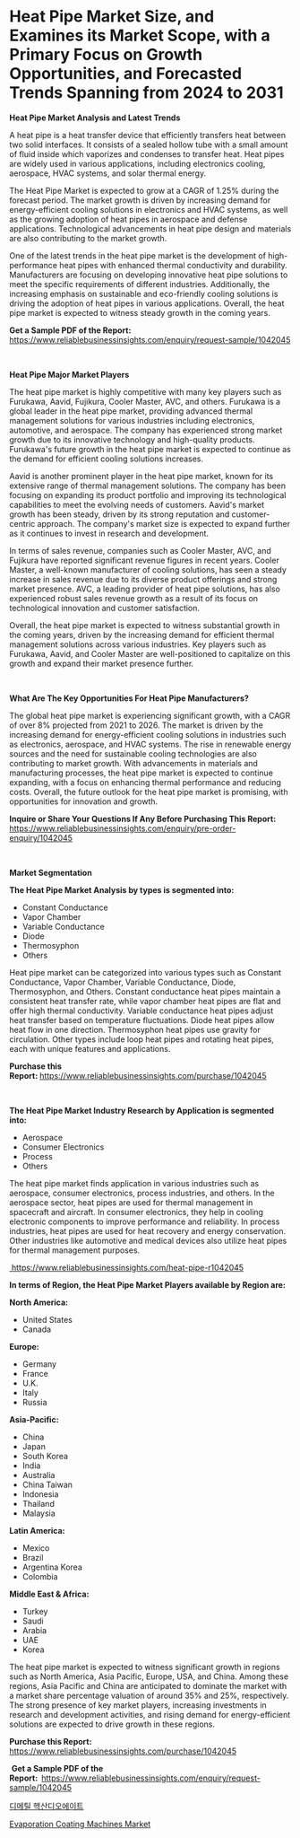 <p><h1>Heat Pipe Market Size, and Examines its Market Scope, with a Primary Focus on Growth Opportunities, and Forecasted Trends Spanning from 2024 to 2031</h1></p><p><strong>Heat Pipe Market Analysis and Latest Trends</strong></p>
<p><p>A heat pipe is a heat transfer device that efficiently transfers heat between two solid interfaces. It consists of a sealed hollow tube with a small amount of fluid inside which vaporizes and condenses to transfer heat. Heat pipes are widely used in various applications, including electronics cooling, aerospace, HVAC systems, and solar thermal energy.</p><p>The Heat Pipe Market is expected to grow at a CAGR of 1.25% during the forecast period. The market growth is driven by increasing demand for energy-efficient cooling solutions in electronics and HVAC systems, as well as the growing adoption of heat pipes in aerospace and defense applications. Technological advancements in heat pipe design and materials are also contributing to the market growth.</p><p>One of the latest trends in the heat pipe market is the development of high-performance heat pipes with enhanced thermal conductivity and durability. Manufacturers are focusing on developing innovative heat pipe solutions to meet the specific requirements of different industries. Additionally, the increasing emphasis on sustainable and eco-friendly cooling solutions is driving the adoption of heat pipes in various applications. Overall, the heat pipe market is expected to witness steady growth in the coming years.</p></p>
<p><strong>Get a Sample PDF of the Report:&nbsp;</strong> <a href="https://www.reliablebusinessinsights.com/enquiry/request-sample/1042045">https://www.reliablebusinessinsights.com/enquiry/request-sample/1042045</a></p>
<p>&nbsp;</p>
<p><strong>Heat Pipe Major Market Players</strong></p>
<p><p>The heat pipe market is highly competitive with many key players such as Furukawa, Aavid, Fujikura, Cooler Master, AVC, and others. Furukawa is a global leader in the heat pipe market, providing advanced thermal management solutions for various industries including electronics, automotive, and aerospace. The company has experienced strong market growth due to its innovative technology and high-quality products. Furukawa's future growth in the heat pipe market is expected to continue as the demand for efficient cooling solutions increases.</p><p>Aavid is another prominent player in the heat pipe market, known for its extensive range of thermal management solutions. The company has been focusing on expanding its product portfolio and improving its technological capabilities to meet the evolving needs of customers. Aavid's market growth has been steady, driven by its strong reputation and customer-centric approach. The company's market size is expected to expand further as it continues to invest in research and development.</p><p>In terms of sales revenue, companies such as Cooler Master, AVC, and Fujikura have reported significant revenue figures in recent years. Cooler Master, a well-known manufacturer of cooling solutions, has seen a steady increase in sales revenue due to its diverse product offerings and strong market presence. AVC, a leading provider of heat pipe solutions, has also experienced robust sales revenue growth as a result of its focus on technological innovation and customer satisfaction.</p><p>Overall, the heat pipe market is expected to witness substantial growth in the coming years, driven by the increasing demand for efficient thermal management solutions across various industries. Key players such as Furukawa, Aavid, and Cooler Master are well-positioned to capitalize on this growth and expand their market presence further.</p></p>
<p>&nbsp;</p>
<p><strong>What Are The Key Opportunities For Heat Pipe Manufacturers?</strong></p>
<p><p>The global heat pipe market is experiencing significant growth, with a CAGR of over 8% projected from 2021 to 2026. The market is driven by the increasing demand for energy-efficient cooling solutions in industries such as electronics, aerospace, and HVAC systems. The rise in renewable energy sources and the need for sustainable cooling technologies are also contributing to market growth. With advancements in materials and manufacturing processes, the heat pipe market is expected to continue expanding, with a focus on enhancing thermal performance and reducing costs. Overall, the future outlook for the heat pipe market is promising, with opportunities for innovation and growth.</p></p>
<p><strong>Inquire or Share Your Questions If Any Before Purchasing This Report:</strong> <a href="https://www.reliablebusinessinsights.com/enquiry/pre-order-enquiry/1042045">https://www.reliablebusinessinsights.com/enquiry/pre-order-enquiry/1042045</a></p>
<p>&nbsp;</p>
<p><strong>Market Segmentation</strong></p>
<p><strong>The Heat Pipe Market Analysis by types is segmented into:</strong></p>
<p><ul><li>Constant Conductance</li><li>Vapor Chamber</li><li>Variable Conductance</li><li>Diode</li><li>Thermosyphon</li><li>Others</li></ul></p>
<p><p>Heat pipe market can be categorized into various types such as Constant Conductance, Vapor Chamber, Variable Conductance, Diode, Thermosyphon, and Others. Constant conductance heat pipes maintain a consistent heat transfer rate, while vapor chamber heat pipes are flat and offer high thermal conductivity. Variable conductance heat pipes adjust heat transfer based on temperature fluctuations. Diode heat pipes allow heat flow in one direction. Thermosyphon heat pipes use gravity for circulation. Other types include loop heat pipes and rotating heat pipes, each with unique features and applications.</p></p>
<p><strong>Purchase this Report:&nbsp;</strong><a href="https://www.reliablebusinessinsights.com/purchase/1042045">https://www.reliablebusinessinsights.com/purchase/1042045</a></p>
<p>&nbsp;</p>
<p><strong>The Heat Pipe Market Industry Research by Application is segmented into:</strong></p>
<p><ul><li>Aerospace</li><li>Consumer Electronics</li><li>Process</li><li>Others</li></ul></p>
<p><p>The heat pipe market finds application in various industries such as aerospace, consumer electronics, process industries, and others. In the aerospace sector, heat pipes are used for thermal management in spacecraft and aircraft. In consumer electronics, they help in cooling electronic components to improve performance and reliability. In process industries, heat pipes are used for heat recovery and energy conservation. Other industries like automotive and medical devices also utilize heat pipes for thermal management purposes.</p></p>
<p><a href="https://www.reliablebusinessinsights.com/heat-pipe-r1042045">&nbsp;https://www.reliablebusinessinsights.com/heat-pipe-r1042045</a></p>
<p><strong>In terms of Region, the Heat Pipe Market Players available by Region are:</strong></p>
<p>
    <p> <strong> North America: </strong>
        <ul>
            <li>United States</li>
            <li>Canada</li>
        </ul>
        </p> 
    <p> <strong> Europe: </strong>
        <ul>
            <li>Germany</li>
            <li>France</li>
            <li>U.K.</li>
            <li>Italy</li>
            <li>Russia</li>
        </ul>
        </p> 
    <p> <strong> Asia-Pacific: </strong>
        <ul>
            <li>China</li>
            <li>Japan</li>
            <li>South Korea</li>
            <li>India</li>
            <li>Australia</li>
            <li>China Taiwan</li>
            <li>Indonesia</li>
            <li>Thailand</li>
            <li>Malaysia</li>
        </ul>
        </p> 
    <p> <strong> Latin America: </strong>
        <ul>
            <li>Mexico</li>
            <li>Brazil</li>
            <li>Argentina Korea</li>
            <li>Colombia</li>
        </ul>
        </p> 
    <p> <strong> Middle East & Africa: </strong>
        <ul>
            <li>Turkey</li>
            <li>Saudi</li>
            <li>Arabia</li>
            <li>UAE</li>
            <li>Korea</li>
        </ul>
    </p>
    </p>
<p><p>The heat pipe market is expected to witness significant growth in regions such as North America, Asia Pacific, Europe, USA, and China. Among these regions, Asia Pacific and China are anticipated to dominate the market with a market share percentage valuation of around 35% and 25%, respectively. The strong presence of key market players, increasing investments in research and development activities, and rising demand for energy-efficient solutions are expected to drive growth in these regions.</p></p>
<p><strong>Purchase this Report: </strong><a href="https://www.reliablebusinessinsights.com/purchase/1042045">https://www.reliablebusinessinsights.com/purchase/1042045</a></p>
<p>&nbsp;<strong>Get a Sample PDF of the Report:&nbsp;&nbsp;</strong><a href="https://www.reliablebusinessinsights.com/enquiry/request-sample/1042045">https://www.reliablebusinessinsights.com/enquiry/request-sample/1042045</a></p>
<p><strong></strong></p>
<p><p><a href="https://github.com/msujons1512/Market-Research-Report-List-1/blob/main/9627408161897.md">디메틸 헥산디오에이트</a></p><p><a href="https://view.publitas.com/reportprime-1/evaporation-coating-machines-market-analysis-report-global-insights-by-region-type-pvd-cvd-and-application-electronics-packaging-textile-others-from-2024-to-2031/">Evaporation Coating Machines Market</a></p></p>